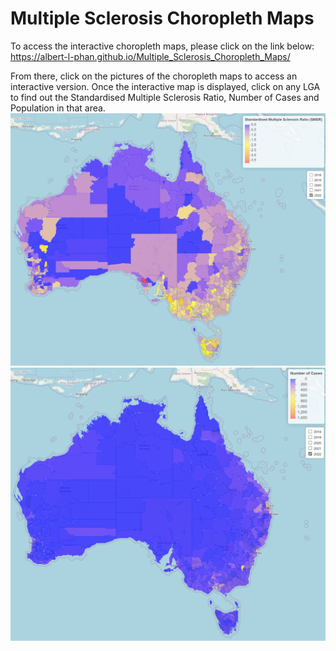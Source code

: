 # Multiple Sclerosis Choropleth Maps

To access the interactive choropleth maps, please click on the link below:
https://albert-l-phan.github.io/Multiple_Sclerosis_Choropleth_Maps/

From there, click on the pictures of the choropleth maps to access an interactive version. 
Once the interactive map is displayed, click on any LGA to find out the Standardised Multiple Sclerosis Ratio, Number of Cases and Population in that area.
[![map](./SMSR.jpeg)](./SMSR.html)
[![map](./Number_of_Cases.jpeg)](./Number_of_Cases.html)
